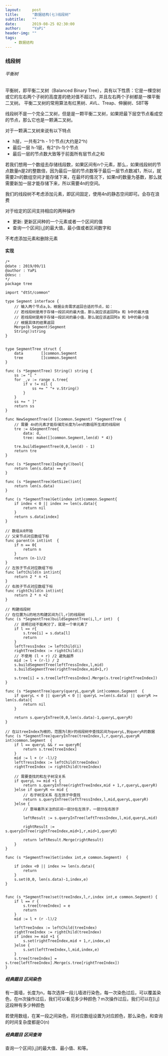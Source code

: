 ```yaml
---
layout:     post
title:      "数据结构(七)线段树"
subtitle:   ""
date:       2019-08-25 02:30:00
author:     "YaPi"
header-img: ""
tags:
    - 数据结构
---
```



### 线段树

###### 平衡树

平衡树，即平衡二叉树（Balanced Binary Tree），具有以下性质：它是一棵空树或它的左右两个子树的高度差的绝对值不超过1，并且左右两个子树都是一棵平衡二叉树。
平衡二叉树的常用算法有红黑树、AVL、Treap、伸展树、SBT等


线段树不是一个完全二叉树，但是是一颗平衡二叉树，如果把最下层空节点看成空的节点，那么它也是一颗满二叉树。

对于一颗满二叉树来说有以下特点
- h层，一共有2^h - 1个节点(大约是2^h)
- 最后一层 h-1层，有2^(h-1)个节点
- 最后一层的节点数大致等于前面所有层节点之和

若我们想用一个数组去存储线段数，如果区间有n个元素，那么，如果线段树的节点数量n是2的整数倍，因为最后一层的节点数等于最后一层节点数减1，所以，就需要2n的数组空间才能存储下来，在最坏的情况下，如果n的数量为基数，那么就需要新加一层才能存储下来，所以需要4n的空间。

我们的线段树不考虑添加元素，即区间固定，使用4n的静态空间即可。会存在浪费


对于给定的区间支持相应的两种操作

- 更新: 更新区间种的一个元素或者一个区间的值
- 查询一个区间[i,j]的最大值，最小值或者区间数字和

不考虑添加元素和删除元素


#### 实现

```
/*
@date : 2019/09/11
@author : YaPi
@desc :
*/
package tree

import "dtSt/common"

type Segment interface {
	// 输入两个节点a,b，根据业务需求返回合适的节点，如：
	// 若线段树是用于存储一段区间的最大值，那么就应该返回阿a 和 b中的最大值
	// 若线段树是用于存储一段区间的最小值，那么就应该返回阿a 和 b中的最小值
	// 根据具体的结果返回
	Merge(b Segment)Segment
	String()string
}


type SegmentTree struct {
	data		[]common.Segment
	tree 		[]common.Segment
}

func (s *SegmentTree) String() string {
	ss := "[ "
	for _,v := range s.tree{
		if v != nil {
			ss += " "+ v.String()
		}
	}
	ss += " ]"
	return ss
}

func NewSegmentTree(d []common.Segment) *SegmentTree {
	// 需要 4n的元素才能存储完长度为len的数组所生成的线段树
	tre := &SegmentTree{
		data: d,
		tree: make([]common.Segment,len(d) * 4)}

	tre.buildSegmentTree(0,0,len(d) - 1)
	return tre
}

func (s *SegmentTree)IsEmpty()bool{
	return len(s.data) == 0
}

func (s *SegmentTree)GetSize()int{
	return len(s.data)
}

func (s *SegmentTree)Get(index int)common.Segment{
	if index < 0 || index >= len(s.data){
		return nil
	}
	return s.data[index]
}

// 数组从0开始
// 父亲节点对应数组下标
func parent(n int)int  {
	if n == 0{
		return n
	}
	return (n-1)/2
}
// 左孩子节点对应数组下标
func leftChild(n int)int{
	return 2 * n +1
}
// 右孩子节点对应数组下标
func rightChild(n int)int{
	return 2 * n +2
}

// 构建线段树
// 在位置为i的地方构建区间为[l,r]的线段树
func (s *SegmentTree)buildSegmentTree(i,l,r int)  {
	// 说明已经不能再分了，就是一个单元素了
	if l == r{
		s.tree[i] = s.data[l]
		return
	}
	leftTressIndex := leftChild(i)
	rightTreeIndex := rightChild(i)
	// 不使用 (l + r) /2 避免越界
	mid := l + (r-l) / 2
	s.buildSegmentTree(leftTressIndex,l,mid)
	s.buildSegmentTree(rightTreeIndex,mid+1,r)

	s.tree[i] = s.tree[leftTressIndex].Merge(s.tree[rightTreeIndex])
}

func (s *SegmentTree)query(queryL,queryR int)common.Segment  {
	if queryL < 0 || queryR < 0 || queryL >=len(s.data) || queryR >= len(s.data){
		return nil
	}

	return s.queryInTree(0,0,len(s.data)-1,queryL,queryR)
}

// 在以treeIndex为根的，范围为l到r的线段树中查找区间为queryL,到queryR的数据
func (s *SegmentTree)queryInTree(treeIndex,l,r,queryL,queryR int)common.Segment  {
	if l == queryL && r == queryR{
		return s.tree[treeIndex]
	}
	mid := l + (r -l)/2
	leftTressIndex := leftChild(treeIndex)
	rightTreeIndex := rightChild(treeIndex)

	// 需要查找的和左子树没关系
	if queryL >= mid +1 {
		return s.queryInTree(rightTreeIndex,mid + 1,r,queryL,queryR)
	}else if queryR <= mid {
		// 右子树没关系 在左孩子中查找
		return s.queryInTree(leftTressIndex,l,mid,queryL,queryR)
	}else {
		// 意味着所关注的区间一部分在左孩子，一部分在右孩子

		leftResult := s.queryInTree(leftTressIndex,l,mid,queryL,mid)

		rightResult := s.queryInTree(rightTreeIndex,mid+1,r,mid+1,queryR)

		return leftResult.Merge(rightResult)
	}
}

func (s *SegmentTree)Set(index int,e common.Segment)  {

	if index <0 || index >= len(s.data){
		return
	}
	s.set(0,0, len(s.data)-1,index,e)
}


func (s *SegmentTree)set(treeIndex,l,r,index int,e common.Segment) {
	if l == r {
		s.tree[treeIndex] = e
		return
	}
	mid := l + (r -l)/2

	leftTreeIndex := leftChild(treeIndex)
	rightTreeIndex := rightChild(treeIndex)
	if index >= mid +1 {
		s.set(rightTreeIndex,mid + 1,r,index,e)
	}else {
		s.set(leftTreeIndex,l,mid,index,e)
	}
	s.tree[treeIndex] = s.tree[leftTreeIndex].Merge(s.tree[rightTreeIndex])
}

```
##### 经典题目 区间染色

有一面墙，长度为n，每次选择一段儿墙进行染色，每一次染色过后，可以覆盖染色，在m次操作过后，我们可以看见多少种颜色？m次操作过后，我们可以在[i,j]这段种有多少种颜色


若使用数组，在某一段之间染色，将对应数组设置为对应颜色，那么染色，和查询的时间复杂度都是O(n)

##### 经典题目 区间查询

查询一个区间[i,j]的最大值、最小值、和等。
